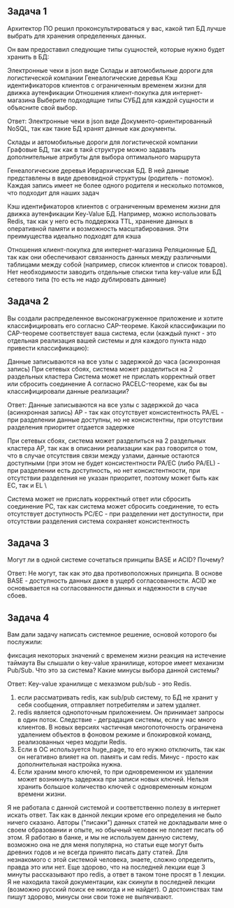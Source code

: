 Задача 1
-------------------
Архитектор ПО решил проконсультироваться у вас, какой тип БД лучше выбрать для хранения определенных данных.

Он вам предоставил следующие типы сущностей, которые нужно будет хранить в БД:

Электронные чеки в json виде
Склады и автомобильные дороги для логистической компании
Генеалогические деревья
Кэш идентификаторов клиентов с ограниченным временем жизни для движка аутенфикации
Отношения клиент-покупка для интернет-магазина
Выберите подходящие типы СУБД для каждой сущности и объясните свой выбор.

Ответ: 
Электронные чеки в json виде
Документо-ориентированный NoSQL, так как такие БД хранят данные как документы.

Склады и автомобильные дороги для логистической компании
Графовые БД, так как в такй структуре можно задавать дополнительные атрибуты для выбора оптимального маршрута

Генеалогические деревья
Иерархическая БД. В ней данные представлены в виде древовидной структуры (родитель - потомок). Каждая запись имеет не более одного родителя и несколько потомков, что подходит для наших задач

Кэш идентификаторов клиентов с ограниченным временем жизни для движка аутенфикации
Key-Value БД. Например, можно использовать Redis, так как у него есть поддержка TTL, хранение данных в оперативной памяти и возможность масштабирования. Эти преимущества идеально подходят для кэша

Отношения клиент-покупка для интернет-магазина
Реляционные БД, так как они обеспечивают связанность данных между различными таблицами между собой (например, список клиентов и список товаров). Нет необходимости заводить отдельные списки типа key-value или БД сетевого типа (то есть не надо дублировать данные)

Задача 2
--------------
Вы создали распределенное высоконагруженное приложение и хотите классифицировать его согласно CAP-теореме. Какой классификации по CAP-теореме соответствует ваша система, если (каждый пункт - это отдельная реализация вашей системы и для каждого пункта надо привести классификацию):

Данные записываются на все узлы с задержкой до часа (асинхронная запись)
При сетевых сбоях, система может разделиться на 2 раздельных кластера
Система может не прислать корректный ответ или сбросить соединение
А согласно PACELC-теореме, как бы вы классифицировали данные реализации?

Ответ:
Данные записываются на все узлы с задержкой до часа (асинхронная запись)
AP - так как отсутствует консистентность
PA/EL - при разделении данные доступны, но не консистентны, при отсутствии разделения приоритет отдается задержке

При сетевых сбоях, система может разделиться на 2 раздельных кластера
AP, так как в описании реализации как раз говорится о том, что в случае отсутствия связи между узлами, данные остаются доступными (при этом не будет консистентности
PA/EC (либо PA/EL) - при разделении есть доступность, но нет консистентности, при отсутствии разделения не указан приоритет, поэтому может быть как EC, так и EL \

Система может не прислать корректный ответ или сбросить соединение
PC, так как система может сбросить соединение, то есть отсутствует доступность
PC/EC - при разделении нет доступности, при отсутствии разделения система сохраняет консистентность

Задача 3
-------------------
Могут ли в одной системе сочетаться принципы BASE и ACID? Почему?

Ответ:
Не могут, так как это два противоположных принципа. В основе BASE - доступность данных даже в ущерб согласованности. ACID же основывается на согласованности данных и надежности в случае сбоев.

Задача 4
---------------
Вам дали задачу написать системное решение, основой которого бы послужили:

фиксация некоторых значений с временем жизни
реакция на истечение таймаута
Вы слышали о key-value хранилище, которое имеет механизм Pub/Sub. Что это за система? Какие минусы выбора данной системы?

Ответ:
Key-value хранилище с мехазмом pub/sub - это Redis. 

1. если рассматривать redis, как sub/pub систему, то БД не хранит у себя сообщения, отправляет потребителям и затем удаляет.
2. redis является однопоточным приложением. Он принимает запросы в один поток. Следствие - деградация системы, если у нас много клиентов. В новых версиях частичная многопоточность ограничена удалением объектов в фоновом режиме и блокировкой команд, реализованных через модули Redis.
3. Если в ОС используется huge_page, то его нужно отключить, так как он негативно влияет на оп. память и сам redis. Минус - просто как дополнительная настройка нужна.
4. Если храним много ключей, то при одновременном их удалении может возникнуть задержка при записи новых ключей. Нельзя хранить большое количество ключей с одновременным концом времени жизни.

Я не работала с данной системой и соответственно полезу в интернет искать ответ. Так как в данной лекции кроме его определения не было ничего сказано. Авторы ("писаки") данных статей не докладывали мне о своем образовании и опыте, но обычный человек не полезет писать об этом. Я работаю в банке, и мы не используем данную систему, возможно она не для меня популярна, но статьи еще могут быть древних годов и не всегда принято писать дату статей. Для незнакомого с этой системой человека, знаете, сложно определить, правда это или нет. Еще здорово, что на последней лекции еще 3 минуты рассказывают про redis, а ответ в таком тоне просят в 1 лекции. Я не находила такой документации, как скинули в последней лекции (возможно русский поиск ее никогда и не найдет). О достоинствах там пишут здорово, минусы они свои тоже не выпячивают. 

